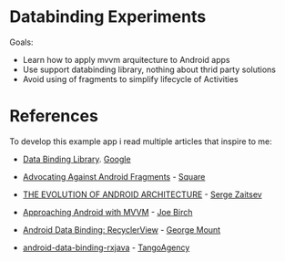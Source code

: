 # Databinding Experiments

Goals:

  - Learn how to apply mvvm arquitecture to Android apps
  - Use support databinding library, nothing about thrid party solutions
  - Avoid using of fragments to simplify lifecycle of Activities

# References

To develop this example app i read multiple articles that inspire to me:

* [Data Binding Library](https://developer.android.com/topic/libraries/data-binding/index.html). [Google](https://github.com/google)

* [Advocating Against Android Fragments](https://medium.com/square-corner-blog/advocating-against-android-fragments-81fd0b462c97#.taek4u8t8) - [Square](https://github.com/square)

* [THE EVOLUTION OF ANDROID ARCHITECTURE](http://zserge.com/blog/android-mvp-mvvm-redux-history.html) - [Serge Zaitsev](https://github.com/zserge)

* [Approaching Android with MVVM](https://labs.ribot.co.uk/approaching-android-with-mvvm-8ceec02d5442#.f27p9f1no) - [Joe Birch](https://github.com/hitherejoe)

* [Android Data Binding: RecyclerView](https://medium.com/google-developers/android-data-binding-recyclerview-db7c40d9f0e4#.hm63x1p9h) - [George Mount](https://github.com/georgemount)

* [android-data-binding-rxjava](https://github.com/TangoAgency/android-data-binding-rxjava) - [TangoAgency](https://github.com/TangoAgency)

